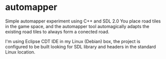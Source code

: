 automapper
==========
Simple automapper experiment using C++ and SDL 2.0
You place road tiles in the game space, and the automapper tool automagically adapts the existing road tiles to always form a conected road.

I'm using Eclipse CDT IDE in my Linux (Debian) box, the project is configured to be built looking for SDL library and headers in the standard Linux location.


